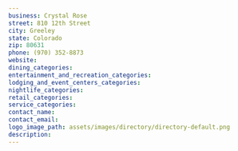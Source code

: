 ```yaml
---
business: Crystal Rose
street: 810 12th Street
city: Greeley
state: Colorado
zip: 80631
phone: (970) 352-8873
website: 
dining_categories: 
entertainment_and_recreation_categories: 
lodging_and_event_centers_categories: 
nightlife_categories: 
retail_categories: 
service_categories: 
contact_name: 
contact_email: 
logo_image_path: assets/images/directory/directory-default.png
description: 
---
```

